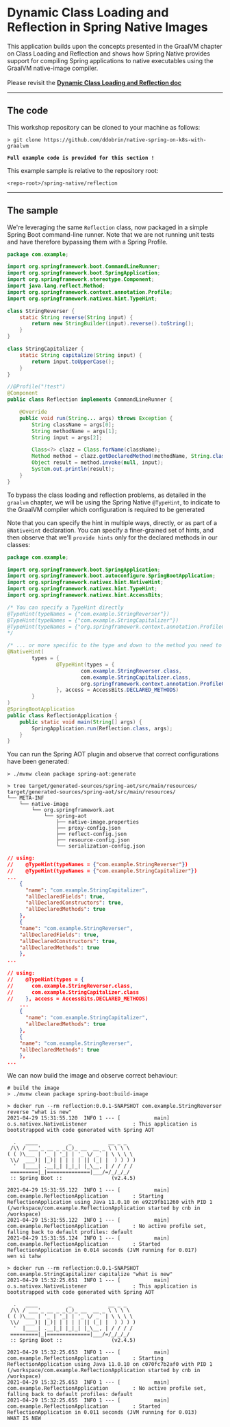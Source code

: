 # Dynamic Class Loading and Reflection in Spring Native Images

This application builds upon the concepts presented in the GraalVM chapter on Class Loading and Reflection and shows how Spring Native provides support
for compiling Spring applications to native executables using the GraalVM native-image compiler.
<br><br>
Please revisit the **[Dynamic Class Loading and Reflection doc](../../graalvm/reflection/README.md)**

----
## The code

This workshop repository can be cloned to your machine as follows:
```shell
> git clone https://github.com/ddobrin/native-spring-on-k8s-with-graalvm
```

**`Full example code is provided for this section !`**

This example sample is relative to the repository root:
```shell
<repo-root>/spring-native/reflection
```
----

## The sample

We're leveraging the same `Reflection` class, now packaged in a simple Spring Boot command-line runner. 
Note that we are not running unit tests and have therefore bypassing them with a Spring Profile.
```java
package com.example;

import org.springframework.boot.CommandLineRunner;
import org.springframework.boot.SpringApplication;
import org.springframework.stereotype.Component;
import java.lang.reflect.Method;
import org.springframework.context.annotation.Profile;
import org.springframework.nativex.hint.TypeHint;

class StringReverser {
    static String reverse(String input) {
        return new StringBuilder(input).reverse().toString();
    }
}

class StringCapitalizer {
    static String capitalize(String input) {
        return input.toUpperCase();
    }
}

//@Profile("!test")
@Component
public class Reflection implements CommandLineRunner {

	@Override
	public void run(String... args) throws Exception {
        String className = args[0];
        String methodName = args[1];
        String input = args[2];

        Class<?> clazz = Class.forName(className);
        Method method = clazz.getDeclaredMethod(methodName, String.class);
        Object result = method.invoke(null, input);
        System.out.println(result);
    }
}
```

To bypass the class loading and reflection problems, as detailed in the `graalvm` chapter, we will be using the Spring Native `@TypeHint`,
to indicate to the GraalVM compiler which configuration is required to be generated

Note that you can specify the hint in multiple ways, directly, or as part of a `@NativeHint` declaration. 
You can specify a finer-grained set of hints, and then observe that we'll `provide hints` only for the declared methods in our classes:
```java
package com.example;

import org.springframework.boot.SpringApplication;
import org.springframework.boot.autoconfigure.SpringBootApplication;
import org.springframework.nativex.hint.NativeHint;
import org.springframework.nativex.hint.TypeHint;
import org.springframework.nativex.hint.AccessBits;

/* You can specify a TypeHint directly
@TypeHint(typeNames = {"com.example.StringReverser"})
@TypeHint(typeNames = {"com.example.StringCapitalizer"})
@TypeHint(typeNames = {"org.springframework.context.annotation.ProfileCondition"})
*/

/* ... or more specific to the type and down to the method you need to leverage hints for */
@NativeHint(
        types = {
                @TypeHint(types = {
                        com.example.StringReverser.class,
                        com.example.StringCapitalizer.class,
                        org.springframework.context.annotation.ProfileCondition
                }, access = AccessBits.DECLARED_METHODS)
        }
)
@SpringBootApplication
public class ReflectionApplication {
    public static void main(String[] args) {
        SpringApplication.run(Reflection.class, args);
    }
}
```

You can run the Spring AOT plugin and observe that correct configurations have been generated:
```shell
> ./mvnw clean package spring-aot:generate

> tree target/generated-sources/spring-aot/src/main/resources/
target/generated-sources/spring-aot/src/main/resources/
└── META-INF
    └── native-image
        └── org.springframework.aot
            └── spring-aot
                ├── native-image.properties
                ├── proxy-config.json
                ├── reflect-config.json
                ├── resource-config.json
                └── serialization-config.json
```

```json
// using: 
//    @TypeHint(typeNames = {"com.example.StringReverser"})
//    @TypeHint(typeNames = {"com.example.StringCapitalizer"})
...
    {
      "name": "com.example.StringCapitalizer",
      "allDeclaredFields": true,
      "allDeclaredConstructors": true,
      "allDeclaredMethods": true
    },
    {
    "name": "com.example.StringReverser",
    "allDeclaredFields": true,
    "allDeclaredConstructors": true,
    "allDeclaredMethods": true
    },
...
        
// using:
//    @TypeHint(types = {
//      com.example.StringReverser.class,
//      com.example.StringCapitalizer.class
//    }, access = AccessBits.DECLARED_METHODS)
    ...
    {
      "name": "com.example.StringCapitalizer",
      "allDeclaredMethods": true
    },
    {
    "name": "com.example.StringReverser",
    "allDeclaredMethods": true
    },
...
```

We can now build the image and observe correct behaviour:
```shell
# build the image
> ./mvnw clean package spring-boot:build-image

> docker run --rm reflection:0.0.1-SNAPSHOT com.example.StringReverser reverse "what is new"
2021-04-29 15:31:55.120  INFO 1 --- [           main] o.s.nativex.NativeListener               : This application is bootstrapped with code generated with Spring AOT

  .   ____          _            __ _ _
 /\\ / ___'_ __ _ _(_)_ __  __ _ \ \ \ \
( ( )\___ | '_ | '_| | '_ \/ _` | \ \ \ \
 \\/  ___)| |_)| | | | | || (_| |  ) ) ) )
  '  |____| .__|_| |_|_| |_\__, | / / / /
 =========|_|==============|___/=/_/_/_/
 :: Spring Boot ::                (v2.4.5)

2021-04-29 15:31:55.122  INFO 1 --- [           main] com.example.ReflectionApplication        : Starting ReflectionApplication using Java 11.0.10 on e9219fb11260 with PID 1 (/workspace/com.example.ReflectionApplication started by cnb in /workspace)
2021-04-29 15:31:55.122  INFO 1 --- [           main] com.example.ReflectionApplication        : No active profile set, falling back to default profiles: default
2021-04-29 15:31:55.124  INFO 1 --- [           main] com.example.ReflectionApplication        : Started ReflectionApplication in 0.014 seconds (JVM running for 0.017)
wen si tahw

> docker run --rm reflection:0.0.1-SNAPSHOT com.example.StringCapitalizer capitalize "what is new"
2021-04-29 15:32:25.651  INFO 1 --- [           main] o.s.nativex.NativeListener               : This application is bootstrapped with code generated with Spring AOT

  .   ____          _            __ _ _
 /\\ / ___'_ __ _ _(_)_ __  __ _ \ \ \ \
( ( )\___ | '_ | '_| | '_ \/ _` | \ \ \ \
 \\/  ___)| |_)| | | | | || (_| |  ) ) ) )
  '  |____| .__|_| |_|_| |_\__, | / / / /
 =========|_|==============|___/=/_/_/_/
 :: Spring Boot ::                (v2.4.5)

2021-04-29 15:32:25.653  INFO 1 --- [           main] com.example.ReflectionApplication        : Starting ReflectionApplication using Java 11.0.10 on c070fc7b2af0 with PID 1 (/workspace/com.example.ReflectionApplication started by cnb in /workspace)
2021-04-29 15:32:25.653  INFO 1 --- [           main] com.example.ReflectionApplication        : No active profile set, falling back to default profiles: default
2021-04-29 15:32:25.655  INFO 1 --- [           main] com.example.ReflectionApplication        : Started ReflectionApplication in 0.011 seconds (JVM running for 0.013)
WHAT IS NEW
```

